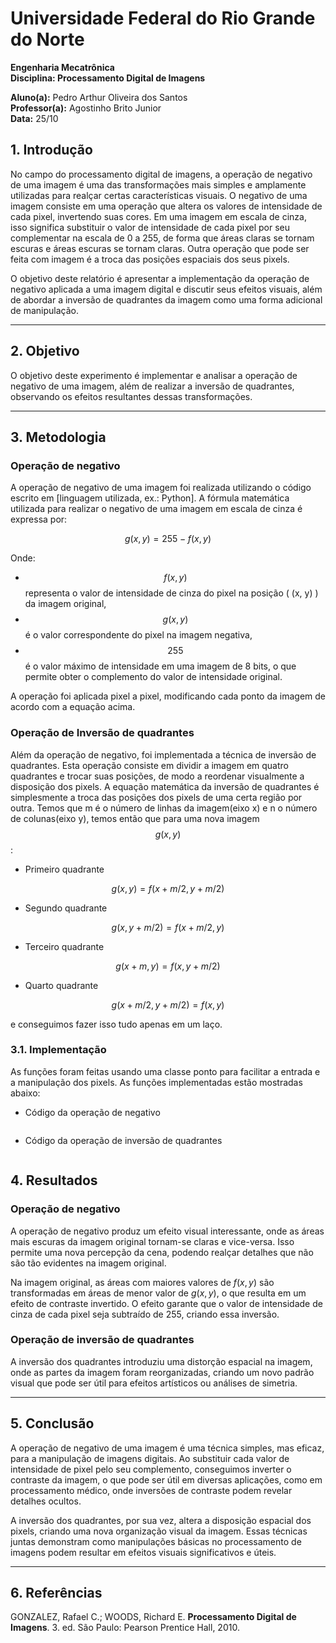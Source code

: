 <script type="text/javascript" async
  src="https://cdn.jsdelivr.net/npm/mathjax@3/es5/tex-mml-chtml.js">
</script>


# Universidade Federal do Rio Grande do Norte

**Engenharia Mecatrônica**  
**Disciplina: Processamento Digital de Imagens**

**Aluno(a):** Pedro Arthur Oliveira dos Santos  
**Professor(a):** Agostinho Brito Junior  
**Data:** 25/10

## 1. Introdução

No campo do processamento digital de imagens, a operação de negativo de uma imagem é uma das transformações mais simples e amplamente utilizadas para realçar certas características visuais. O negativo de uma imagem consiste em uma operação que altera os valores de intensidade de cada pixel, invertendo suas cores. Em uma imagem em escala de cinza, isso significa substituir o valor de intensidade de cada pixel por seu complementar na escala de 0 a 255, de forma que áreas claras se tornam escuras e áreas escuras se tornam claras.
Outra operação que pode ser feita com imagem é a troca das posições espaciais dos seus pixels.

O objetivo deste relatório é apresentar a implementação da operação de negativo aplicada a uma imagem digital e discutir seus efeitos visuais, além de abordar a inversão de quadrantes da imagem como uma forma adicional de manipulação.

---

## 2. Objetivo

O objetivo deste experimento é implementar e analisar a operação de negativo de uma imagem, além de realizar a inversão de quadrantes, observando os efeitos resultantes dessas transformações.

---

## 3. Metodologia

### Operação de negativo
A operação de negativo de uma imagem foi realizada utilizando o código escrito em [linguagem utilizada, ex.: Python]. A fórmula matemática utilizada para realizar o negativo de uma imagem em escala de cinza é expressa por:

$$
g(x, y) = 255 - f(x, y)
$$

Onde:
- $$f(x, y)$$  representa o valor de intensidade de cinza do pixel na posição \( (x, y) \) da imagem original,
- $$g(x, y)$$ é o valor correspondente do pixel na imagem negativa,
- $$255$$ é o valor máximo de intensidade em uma imagem de 8 bits, o que permite obter o complemento do valor de intensidade original.

A operação foi aplicada pixel a pixel, modificando cada ponto da imagem de acordo com a equação acima.

### Operação de Inversão de quadrantes
Além da operação de negativo, foi implementada a técnica de inversão de quadrantes. Esta operação consiste em dividir a imagem em quatro quadrantes e trocar suas posições, de modo a reordenar visualmente a disposição dos pixels.
A equação matemática da inversão de quadrantes é simplesmente a troca das posições dos pixels de uma certa região por outra.
Temos que m é o número de linhas da imagem(eixo x) e n o número de colunas(eixo y), temos então que para uma nova imagem $$g(x,y)$$ :

* Primeiro quadrante 

$$
g(x,y) = f(x+m/2,y+m/2)  
$$

* Segundo quadrante

$$
g(x,y+m/2) = f(x+m/2,y)  
$$

* Terceiro quadrante

$$
g(x+m,y) = f(x,y+m/2)  
$$

* Quarto quadrante

$$
g(x+m/2,y+m/2) = f(x,y)  
$$

e conseguimos fazer isso tudo apenas em um laço.


### 3.1. Implementação
As funções foram feitas usando uma classe ponto para facilitar a entrada e a manipulação dos pixels.
As funções implementadas estão mostradas abaixo:
* Código da operação de negativo
```

```

* Código da operação de inversão de quadrantes
```

```

## 4. Resultados

### Operação de negativo
A operação de negativo produz um efeito visual interessante, onde as áreas mais escuras da imagem original tornam-se claras e vice-versa. Isso permite uma nova percepção da cena, podendo realçar detalhes que não são tão evidentes na imagem original.

Na imagem original, as áreas com maiores valores de $f(x, y)$ são transformadas em áreas de menor valor de $g(x, y)$, o que resulta em um efeito de contraste invertido. O efeito garante que o valor de intensidade de cinza de cada pixel seja subtraído de 255, criando essa inversão.


### Operação de inversão de quadrantes
A inversão dos quadrantes introduziu uma distorção espacial na imagem, onde as partes da imagem foram reorganizadas, criando um novo padrão visual que pode ser útil para efeitos artísticos ou análises de simetria.


---

## 5. Conclusão

A operação de negativo de uma imagem é uma técnica simples, mas eficaz, para a manipulação de imagens digitais. Ao substituir cada valor de intensidade de pixel pelo seu complemento, conseguimos inverter o contraste da imagem, o que pode ser útil em diversas aplicações, como em processamento médico, onde inversões de contraste podem revelar detalhes ocultos.

A inversão dos quadrantes, por sua vez, altera a disposição espacial dos pixels, criando uma nova organização visual da imagem. Essas técnicas juntas demonstram como manipulações básicas no processamento de imagens podem resultar em efeitos visuais significativos e úteis.

---

## 6. Referências

GONZALEZ, Rafael C.; WOODS, Richard E. **Processamento Digital de Imagens**. 3. ed. São Paulo: Pearson Prentice Hall, 2010.
